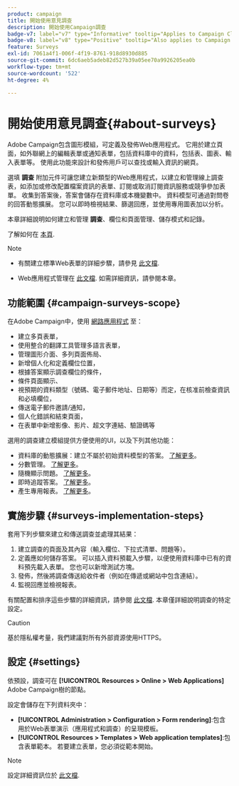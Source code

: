 ```yaml
---
product: campaign
title: 開始使用意見調查
description: 開始使用Campaign調查
badge-v7: label="v7" type="Informative" tooltip="Applies to Campaign Classic v7"
badge-v8: label="v8" type="Positive" tooltip="Also applies to Campaign v8"
feature: Surveys
exl-id: 7061a4f1-006f-4f19-8761-918d8930d885
source-git-commit: 6dc6aeb5adeb82d527b39a05ee70a9926205ea0b
workflow-type: tm+mt
source-wordcount: '522'
ht-degree: 4%

---
```


# 開始使用意見調查{#about-surveys}



Adobe Campaign包含圖形模組，可定義及發佈Web應用程式。 它用於建立頁面，如外聯網上的編輯表單或通知表單，包括資料庫中的資料，包括表、圖表、輸入表單等。 使用此功能來設計和發佈用戶可以查找或輸入資訊的網頁。

選填 **調查** 附加元件可讓您建立新類型的Web應用程式，以建立和管理線上調查表，如添加或修改配置檔案資訊的表單、訂閱或取消訂閱資訊服務或競爭參加表單。 收集到答案後，答案會儲存在資料庫或本機變數中。 資料模型可通過對問卷的回答動態擴展。 您可以即時檢視結果、篩選回應，並使用專用圖表加以分析。

本章詳細說明如何建立和管理 **調查**、欄位和頁面管理、儲存模式和記錄。

了解如何在 [本頁](getting-started-with-surveys.md).

>[!NOTE]
>
>* 有關建立標準Web表單的詳細步驟，請參見 [此文檔](../../web/using/about-web-forms.md).
>
>* Web應用程式管理在 [此文檔](../../web/using/about-web-applications.md). 如需詳細資訊，請參閱本章。


## 功能範圍 {#campaign-surveys-scope}

在Adobe Campaign中，使用 [網路應用程式](../../web/using/about-web-forms.md) 至：

* 建立多頁表單，
* 使用整合的翻譯工具管理多語言表單，
* 管理圖形介面、多列頁面佈局、
* 新增個人化和定義欄位位置，
* 根據答案顯示調查欄位的條件，
* 條件頁面顯示、
* 視預期的資料類型（號碼、電子郵件地址、日期等）而定，在核准前檢查資訊 和必填欄位，
* 傳送電子郵件邀請/通知，
* 個人化錯誤和結束頁面，
* 在表單中新增影像、影片、超文字連結、驗證碼等

選用的調查建立模組提供方便使用的UI，以及下列其他功能：

* 資料庫的動態擴展：建立不屬於初始資料模型的答案。 [了解更多](../../surveys/using/managing-answers.md#storing-collected-answers)。
* 分數管理。 [了解更多](../../surveys/using/managing-answers.md#score-management)。
* 隨機顯示問題。 [了解更多](../../surveys/using/building-a-survey.md#adding-questions)。
* 即時追蹤答案。 [了解更多](../../surveys/using/publish--track-and-use-collected-data.md#response-tracking)。
* 產生專用報表。 [了解更多](../../surveys/using/publish--track-and-use-collected-data.md#reports-on-surveys)。


## 實施步驟 {#surveys-implementation-steps}

套用下列步驟來建立和傳送調查並處理其結果：

1. 建立調查的頁面及其內容（輸入欄位、下拉式清單、問題等）。
1. 定義應如何儲存答案。 可以插入資料預載入步驟，以便使用資料庫中已有的資料預先載入表單。 您也可以新增測試方塊。
1. 發佈，然後將調查傳送給收件者（例如在傳遞或網站中包含連結）。
1. 監視回應並檢視報表。

有關配置和排序這些步驟的詳細資訊，請參閱 [此文檔](../../web/using/about-web-forms.md). 本章僅詳細說明調查的特定設定。

>[!CAUTION]
>
>基於隱私權考量，我們建議對所有外部資源使用HTTPS。

## 設定 {#settings}

依預設，調查可在 **[!UICONTROL Resources > Online > Web Applications]** Adobe Campaign樹的節點。

設定會儲存在下列資料夾中：

* **[!UICONTROL Administration > Configuration > Form rendering]**:包含用於Web表單演示（應用程式和調查）的呈現模板。
* **[!UICONTROL Resources > Templates > Web application templates]**:包含表單範本。 若要建立表單，您必須從範本開始。

>[!NOTE]
>
>設定詳細資訊位於 [此文檔](../../web/using/about-web-forms.md).
